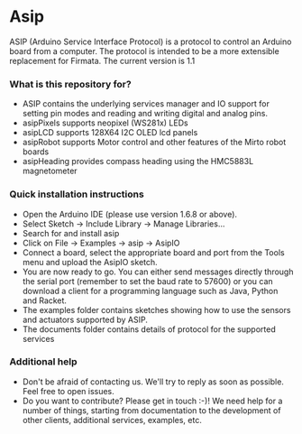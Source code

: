 # Asip #
ASIP (Arduino Service Interface Protocol) is a protocol to control an Arduino board from a computer. The protocol is intended to be a more extensible replacement for Firmata.
The current version is 1.1

### What is this repository for? ###

* ASIP contains the underlying services manager and IO support for setting pin modes and reading and writing digital and analog pins.
* asipPixels supports neopixel (WS281x) LEDs
* asipLCD supports 128X64 I2C OLED lcd panels
* asipRobot supports Motor control and other features of the Mirto robot boards
* asipHeading provides compass heading using the HMC5883L magnetometer



### Quick installation instructions ###

* Open the Arduino IDE (please use version 1.6.8 or above).
* Select Sketch -> Include Library -> Manage Libraries...
* Search for and install asip
* Click on File -> Examples -> asip -> AsipIO
* Connect a board, select the appropriate board and port from the Tools menu and upload the AsipIO sketch.
* You are now ready to go. You can either send messages directly through the serial port (remember to set the baud rate to 57600) or you can download a client for a programming language such as Java, Python and Racket. 
* The examples folder contains sketches showing how to use the sensors and actuators supported by ASIP.
* The documents folder contains details of protocol for the supported services 


### Additional help ###

* Don't be afraid of contacting us. We'll try to reply as soon as possible. Feel free to open issues.
* Do you want to contribute? Please get in touch :-)! We need help for a number of things, starting from documentation to the development of other clients, additional services, examples, etc.
